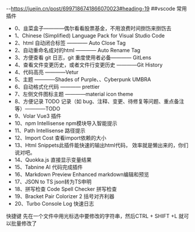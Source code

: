 
--https://juejin.cn/post/6997186741866070023#heading-19
##vscode 常用插件
- 0、韭菜盒子————偶尔看看股票基金，不用浪费时间捯饬来捯饬去
- 1、Chinese (Simplified) Language Pack for Visual Studio Code
- 2、html 自动闭合标签 ———— Auto Close Tag
- 2、自动重命名成对的html ———— Auto Rename Tag
- 3、方便查看 git 日志，git 重度使用者必备———— GitLens
- 4、查看文件变更历史，或者文件行变更历史 ————Git History
- 4、代码高亮 ————Vetur
- 5、主题 ————Shades of Purple、、Cyberpunk UMBRA
- 6、自动格式化代码 ———— prettier
- 7、左侧文件图标主题 ————material icon theme
- 8、方便记录 TODO 记录（如 bug、注释、变更、待修复等问题、重点备注等）————TODO
- 9、Volar Vue3 插件
- 10、npm Intellisense npm模块导入智能提示
- 11、Path Intellisense 路径提示
- 12、Import Cost 查看import依赖的大小
- 13、Html Snippets此插件能快速的输出html代码， 效率就是懒出来的，你们说对吧。
- 14、Quokka.js 直接显示变量结果
- 15、Tabnine AI 代码完成插件
- 16、Markdown Preview Enhanced    markdown编辑和预览
- 17、JSON to TS json转为TS申明
- 18、拼写检查 Code Spell Checker 拼写检查
- 19、Bracket Pair Colorizer 2 括号对齐利器
- 20、Turbo Console Log 快速日志


快捷键
    先在一个文件中用光标选中要修改的字符串，然后CTRL + SHIFT +L 就可以批量修改了